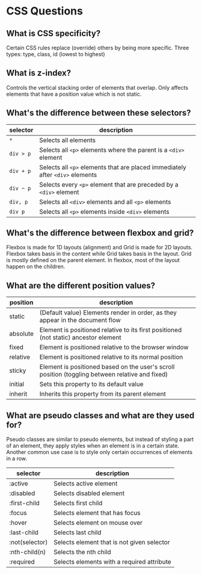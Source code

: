 # CSS Questions

## What is CSS specificity?
Certain CSS rules replace (override) others by being more specific.
Three types: type, class, id (lowest to highest)

## What is z-index?
Controls the vertical stacking order of elements that overlap.
Only affects elements that have a position value which is not static.

## What's the difference between these selectors?
| selector  | description |
| --------- | ----------- |
| `*`       | Selects all elements                                                          |
| `div > p` | Selects all `<p>` elements where the parent is a `<div>` element              |
| `div + p` | Selects all `<p>` elements that are placed immediately after `<div>` elements |
| `div ~ p` | Selects every `<p>` element that are preceded by a `<div>` element            |
| `div, p`  | Selects all `<div>` elements and all `<p>` elements                           |
| `div p`   | Selects all `<p>` elements inside `<div>` elements                            |

## What's the difference between flexbox and grid?
Flexbox is made for 1D layouts (alignment) and Grid is made for 2D layouts.
Flexbox takes basis in the content while Grid takes basis in the layout.
Grid is mostly defined on the parent element. In flexbox, most of the layout happen on the children.

## What are the different position values?
| position | description |
| -------- | ----------- |
| static   | (Default value) Elements render in order, as they appear in the document flow                   |
| absolute | Element is positioned relative to its first positioned (not static) ancestor element            |
| fixed    | Element is positioned relative to the browser window                                            |
| relative | Element is positioned relative to its normal position                                           |
| sticky   | Element is positioned based on the user's scroll position (toggling between relative and fixed) |
| initial  | Sets this property to its default value                                                         |
| inherit  | Inherits this property from its parent element                                                  |

## What are pseudo classes and what are they used for?
Pseudo classes are similar to pseudo elements, but instead of styling a part of an element, they apply styles when an element is in a certain state. Another common use case is to style only certain occurrences of elements in a row.

| selector       | description |
| -------------- | ----------- |
| :active        | Selects active element                     |
| :disabled      | Selects disabled element                   |
| :first-child   | Selects first child                        |
| :focus         | Selects element that has focus             |
| :hover         | Selects element on mouse over              |
| :last-child    | Selects last child                         |
| :not(selector) | Selects element that is not given selector |
| :nth-child(n)  | Selects the nth child                      |
| :required      | Selects elements with a required attribute |
